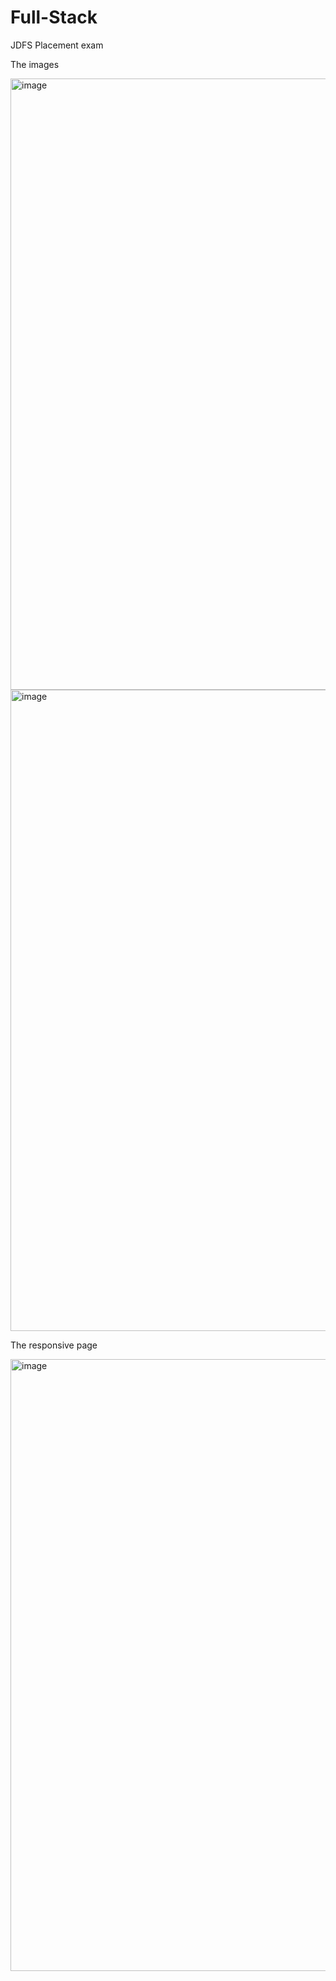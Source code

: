 # Full-Stack
JDFS Placement exam

The images

<img width="1882" height="978" alt="image" src="https://github.com/user-attachments/assets/f678b384-b337-4161-b84f-812287836f75" />
<img width="1907" height="1026" alt="image" src="https://github.com/user-attachments/assets/6b1193de-86e7-4b87-a928-0cae8d62c1b6" />

The responsive page

<img width="657" height="979" alt="image" src="https://github.com/user-attachments/assets/c8858d5c-9049-4780-a0d4-779cb7e6af6e" />



